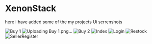 # XenonStack
here i have added some of the my projects Ui scrrenshots 

![Buy 1](https://github.com/pandurangfunde/XenonStack/assets/122004953/d13ad7fa-a95d-4064-b714-dc4525bd25c6)
![Uploading Buy 1.png…]()
![Buy 2](https://github.com/pandurangfunde/XenonStack/assets/122004953/16260257-292f-476b-b038-2f3ef4c08ec6)
![Index](https://github.com/pandurangfunde/XenonStack/assets/122004953/8326cb38-65be-4b04-9d61-a59b48b4581e)
![Login](https://github.com/pandurangfunde/XenonStack/assets/122004953/6a973aae-f426-4139-9e0d-463f536da479)
![Restock](https://github.com/pandurangfunde/XenonStack/assets/122004953/712e3139-3ab7-44d1-b16b-80eac130cca8)
![SellerRegister](https://github.com/pandurangfunde/XenonStack/assets/122004953/9bd64cfc-3a46-4713-b953-0301d3de8e2c)
